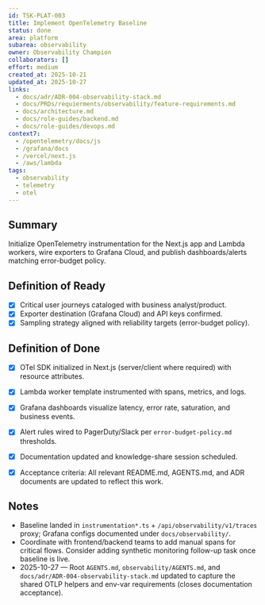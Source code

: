```yaml
---
id: TSK-PLAT-003
title: Implement OpenTelemetry Baseline
status: done
area: platform
subarea: observability
owner: Observability Champion
collaborators: []
effort: medium
created_at: 2025-10-21
updated_at: 2025-10-27
links:
  - docs/adr/ADR-004-observability-stack.md
  - docs/PRDs/requierments/observability/feature-requirements.md
  - docs/architecture.md
  - docs/role-guides/backend.md
  - docs/role-guides/devops.md
context7:
  - /opentelemetry/docs/js
  - /grafana/docs
  - /vercel/next.js
  - /aws/lambda
tags:
  - observability
  - telemetry
  - otel
---
```


## Summary
Initialize OpenTelemetry instrumentation for the Next.js app and Lambda workers, wire exporters to Grafana Cloud, and publish dashboards/alerts matching error-budget policy.

## Definition of Ready
- [x] Critical user journeys cataloged with business analyst/product.
- [x] Exporter destination (Grafana Cloud) and API keys confirmed.
- [x] Sampling strategy aligned with reliability targets (error-budget policy).

## Definition of Done
- [x] OTel SDK initialized in Next.js (server/client where required) with resource attributes.
- [x] Lambda worker template instrumented with spans, metrics, and logs.
- [x] Grafana dashboards visualize latency, error rate, saturation, and business events.
- [x] Alert rules wired to PagerDuty/Slack per `error-budget-policy.md` thresholds.
- [x] Documentation updated and knowledge-share session scheduled.
- [x] Acceptance criteria: All relevant README.md, AGENTS.md, and ADR documents are updated to reflect this work.


## Notes
- Baseline landed in `instrumentation*.ts` + `/api/observability/v1/traces` proxy; Grafana configs documented under `docs/observability/`.
- Coordinate with frontend/backend teams to add manual spans for critical flows. Consider adding synthetic monitoring follow-up task once baseline is live.
- 2025-10-27 — Root `AGENTS.md`, `observability/AGENTS.md`, and `docs/adr/ADR-004-observability-stack.md` updated to capture the shared OTLP helpers and env-var requirements (closes documentation acceptance).
